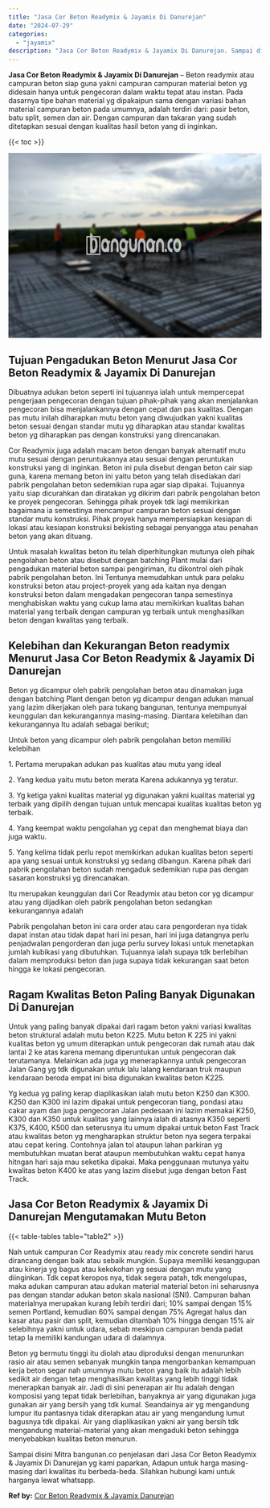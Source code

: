 ```yaml
---
title: "Jasa Cor Beton Readymix & Jayamix Di Danurejan"
date: "2024-07-29"
categories: 
  - "jayamix"
description: "Jasa Cor Beton Readymix & Jayamix Di Danurejan. Sampai disini Mitra bangunan.co penjelasan dari Jasa Cor Beton Readymix & Jayamix Di Danurejan yg kami papark..."
---
```


**Jasa Cor Beton Readymix & Jayamix Di Danurejan** – Beton readymix atau campuran beton siap guna yakni campuran campuran material beton yg didesain hanya untuk pengecoran dalam waktu tepat atau instan. Pada dasarnya tipe bahan material yg dipakaipun sama dengan variasi bahan material campuran beton pada umumnya, adalah terdiri dari: pasir beton, batu split, semen dan air. Dengan campuran dan takaran yang sudah ditetapkan sesuai dengan kualitas hasil beton yang di inginkan.

{{< toc >}}

![Jasa Cor Beton Readymix & Jayamix Di Danurejan](/images/jasa-cor-readymix-38.png)

## Tujuan Pengadukan Beton Menurut Jasa Cor Beton Readymix & Jayamix Di Danurejan

Dibuatnya adukan beton seperti ini tujuannya ialah untuk mempercepat pengerjaan pengecoran dengan tujuan pihak-pihak yang akan menjalankan pengecoran bisa menjalankannya dengan cepat dan pas kualitas. Dengan pas mutu inilah diharapkan mutu beton yang diwujudkan yakni kualitas beton sesuai dengan standar mutu yg diharapkan atau standar kwalitas beton yg diharapkan pas dengan konstruksi yang direncanakan.

Cor Readymix juga adalah macam beton dengan banyak alternatif mutu mutu sesuai dengan peruntukannya atau sesuai dengan peruntukan konstruksi yang di inginkan. Beton ini pula disebut dengan beton cair siap guna, karena memang beton ini yaitu beton yang telah disediakan dari pabrik pengolahan beton sedemikian rupa agar siap dipakai. Tujuannya yaitu siap dicurahkan dan diratakan yg dikirim dari pabrik pengolahan beton ke proyek pengecoran. Sehingga pihak proyek tdk lagi memikirkan bagaimana ia semestinya mencampur campuran beton sesuai dengan standar mutu konstruksi. Pihak proyek hanya mempersiapkan kesiapan di lokasi atau kesiapan konstruksi bekisting sebagai penyangga atau penahan beton yang akan dituang.

Untuk masalah kwalitas beton itu telah diperhitungkan mutunya oleh pihak pengolahan beton atau disebut dengan batching Plant mulai dari pengadukan material beton sampai pengiriman, itu dikontrol oleh pihak pabrik pengolahan beton. Ini Tentunya memudahkan untuk para pelaku konstruksi beton atau project-proyek yang ada kaitan nya dengan konstruksi beton dalam mengadakan pengecoran tanpa semestinya menghabiskan waktu yang cukup lama atau memikirkan kualitas bahan material yang terbaik dengan campuran yg terbaik untuk menghasilkan beton dengan kwalitas yang terbaik.

## Kelebihan dan Kekurangan Beton readymix Menurut Jasa Cor Beton Readymix & Jayamix Di Danurejan

Beton yg dicampur oleh pabrik pengolahan beton atau dinamakan juga dengan batching Plant dengan beton yg dicampur dengan adukan manual yang lazim dikerjakan oleh para tukang bangunan, tentunya mempunyai keunggulan dan kekurangannya masing-masing. Diantara kelebihan dan kekurangannya Itu adalah sebagai berikut;

Untuk beton yang dicampur oleh pabrik pengolahan beton memiliki kelebihan

1\. Pertama merupakan adukan pas kualitas atau mutu yang ideal

2\. Yang kedua yaitu mutu beton merata Karena adukannya yg teratur.

3\. Yg ketiga yakni kualitas material yg digunakan yakni kualitas material yg terbaik yang dipilih dengan tujuan untuk mencapai kualitas kualitas beton yg terbaik.

4\. Yang keempat waktu pengolahan yg cepat dan menghemat biaya dan juga waktu.

5\. Yang kelima tidak perlu repot memikirkan adukan kualitas beton seperti apa yang sesuai untuk konstruksi yg sedang dibangun. Karena pihak dari pabrik pengolahan beton sudah mengaduk sedemikian rupa pas dengan sasaran konstruksi yg direncanakan.

Itu merupakan keunggulan dari Cor Readymix atau beton cor yg dicampur atau yang dijadikan oleh pabrik pengolahan beton sedangkan kekurangannya adalah

Pabrik pengolahan beton ini cara order atau cara pengorderan nya tidak dapat instan atau tidak dapat hari ini pesan, hari ini juga datangnya perlu penjadwalan pengorderan dan juga perlu survey lokasi untuk menetapkan jumlah kubikasi yang dibutuhkan. Tujuannya ialah supaya tdk berlebihan dalam memproduksi beton dan juga supaya tidak kekurangan saat beton hingga ke lokasi pengecoran.

## Ragam Kwalitas Beton Paling Banyak Digunakan Di Danurejan

Untuk yang paling banyak dipakai dari ragam beton yakni variasi kwalitas beton struktural adalah mutu beton K225. Mutu beton K 225 ini yakni kualitas beton yg umum diterapkan untuk pengecoran dak rumah atau dak lantai 2 ke atas karena memang diperuntukan untuk pengecoran dak terutamanya. Melainkan ada juga yg menerapkannya untuk pengecoran Jalan Gang yg tdk digunakan untuk lalu lalang kendaraan truk maupun kendaraan beroda empat ini bisa digunakan kwalitas beton K225.

Yg kedua yg paling kerap diaplikasikan ialah mutu beton K250 dan K300. K250 dan K300 ini lazim dipakai untuk pengecoran tiang, pondasi atau cakar ayam dan juga pengecoran Jalan pedesaan ini lazim memakai K250, K300 dan K350 untuk kualitas yang lainnya ialah di atasnya K350 seperti K375, K400, K500 dan seterusnya itu umum dipakai untuk beton Fast Track atau kwalitas beton yg mengharapkan struktur beton nya segera terpakai atau cepat kering. Contohnya jalan tol ataupun lahan parkiran yg membutuhkan muatan berat ataupun membutuhkan waktu cepat hanya hitngan hari saja mau seketika dipakai. Maka penggunaan mutunya yaitu kwalitas beton K400 ke atas yang lazim disebut juga dengan beton Fast Track.

## Jasa Cor Beton Readymix & Jayamix Di Danurejan Mengutamakan Mutu Beton

{{< table-tables table="table2" >}}

Nah untuk campuran Cor Readymix atau ready mix concrete sendiri harus dirancang dengan baik atau sebaik mungkin. Supaya memiliki kesanggupan atau kinerja yg bagus atau kekokohan yg sesuai dengan mutu yang diinginkan. Tdk cepat keropos nya, tidak segera patah, tdk mengelupas, maka adukan campuran atau adukan material material beton ini seharusnya pas dengan standar adukan beton skala nasional (SNI). Campuran bahan materialnya merupakan kurang lebih terdiri dari; 10% sampai dengan 15% semen Portland, kemudian 60% sampai dengan 75% Agregat halus dan kasar atau pasir dan split, kemudian ditambah 10% hingga dengan 15% air selebihnya yakni untuk udara, sebab meskipun campuran benda padat tetap Ia memiliki kandungan udara di dalamnya.

Beton yg bermutu tinggi itu diolah atau diproduksi dengan menurunkan rasio air atau semen sebanyak mungkin tanpa mengorbankan kemampuan kerja beton segar nah umumnya mutu beton yang baik itu adalah lebih sedikit air dengan tetap menghasilkan kwalitas yang lebih tinggi tidak menerapkan banyak air. Jadi di sini penerapan air Itu adalah dengan komposisi yang tepat tidak berlebihan, banyaknya air yang digunakan juga gunakan air yang bersih yang tdk kumal. Seandainya air yg mengandung lumpur itu pantasnya tidak diterapkan atau air yang mengandung lumut bagusnya tdk dipakai. Air yang diaplikasikan yakni air yang bersih tdk mengandung material-material yang akan mengaduki beton sehingga menyebabkan kualitas beton menurun.

Sampai disini Mitra bangunan.co penjelasan dari Jasa Cor Beton Readymix & Jayamix Di Danurejan yg kami paparkan, Adapun untuk harga masing-masing dari kwalitas itu berbeda-beda. Silahkan hubungi kami untuk harganya lewat whatsapp.

**Ref by:** [Cor Beton Readymix & Jayamix Danurejan](https://id.wikipedia.org/wiki/Cor)
